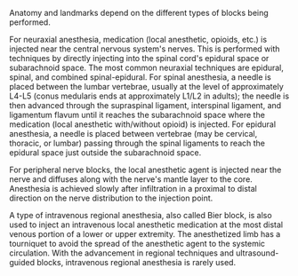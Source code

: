 Anatomy and landmarks depend on the different types of blocks being performed.

For neuraxial anesthesia, medication (local anesthetic, opioids, etc.) is injected near the central nervous system's nerves. This is performed with techniques by directly injecting into the spinal cord's epidural space or subarachnoid space. The most common neuraxial techniques are epidural, spinal, and combined spinal-epidural. For spinal anesthesia, a needle is placed between the lumbar vertebrae, usually at the level of approximately L4-L5 (conus medularis ends at approximately L1/L2 in adults); the needle is then advanced through the supraspinal ligament, interspinal ligament, and ligamentum flavum until it reaches the subarachnoid space where the medication (local anesthetic with/without opioid) is injected. For epidural anesthesia, a needle is placed between vertebrae (may be cervical, thoracic, or lumbar) passing through the spinal ligaments to reach the epidural space just outside the subarachnoid space.

For peripheral nerve blocks, the local anesthetic agent is injected near the nerve and diffuses along with the nerve's mantle layer to the core. Anesthesia is achieved slowly after infiltration in a proximal to distal direction on the nerve distribution to the injection point.

A type of intravenous regional anesthesia, also called Bier block, is also used to inject an intravenous local anesthetic medication at the most distal venous portion of a lower or upper extremity. The anesthetized limb has a tourniquet to avoid the spread of the anesthetic agent to the systemic circulation. With the advancement in regional techniques and ultrasound-guided blocks, intravenous regional anesthesia is rarely used.